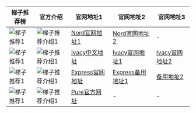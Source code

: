 |  梯子推荐榜   | 官方介绍 | 官网地址1  | 官网地址2 | 官网地址3 |
|  ----  | ----  | ---- | ---- | ---- |
|  ![梯子推荐1](https://github.com/wuxianex/out-vpn/blob/main/file2/f1.png) | ![梯子推荐介绍1](https://github.com/wuxianex/out-vpn/blob/main/file2/p1.png) | [Nord官网地址1](https://go.nordlocker.net/aff_c?offer_id=15&aff_id=38201&url_id=6063&aff_sub=abcdefg&aff_click_id=x12345) | [Nord官网地址2](http://get.affiliatescn.net/aff_c?offer_id=153&aff_id=38201&source=github&aff_sub=abcdefg&aff_sub2=x12345) | - |
|  ![梯子推荐1](https://github.com/wuxianex/out-vpn/blob/main/file2/f3.png) | ![梯子推荐介绍1](https://github.com/wuxianex/out-vpn/blob/main/file2/p3.png) | [Ivacy中文地址](https://www.ivacykodi.com/easter-deal-2020/?aff=91814&data1=abcdefg&data2=x12345) | [Ivacy官网地址1](https://billing.ivacy.com/page/91814/6f38cc97/CHN/abcdefg/x12345) | [Ivacy官网地址2](https://www.ivacy.com/best-vpn-deal-of-2022/?aff=91814&source=Aff&data1=abcdefg&data2=x12345) |
|  ![梯子推荐1](https://github.com/wuxianex/out-vpn/blob/main/file2/f2.png) | ![梯子推荐介绍1](https://github.com/wuxianex/out-vpn/blob/main/file2/p2.png) | [Express官网地址](https://www.xvbelink.com/?a_fid=tizi_vpn&chan=abcdefg&data1=x12345) | [Express备用地址1](https://www.xvuslink.com/?a_fid=tizi_vpn&chan=abcdefg&data1=x12345) | [备用地址2](https://www.linkev.com/?a_fid=tizi_vpn&chan=abcdefg&data1=x12345) |
|  ![梯子推荐1](https://github.com/wuxianex/out-vpn/blob/main/file2/f4.png) | ![梯子推荐介绍1](https://github.com/wuxianex/out-vpn/blob/main/file2/p4.png) | [Pure官方网址](https://billing.purevpn.com/aff.php?aff=42611&data1=abcdefg&data2=x12345) | - | - |
